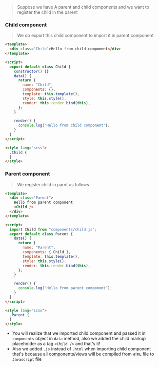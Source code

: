 > Suppose we have A parent and child components and we want to register the child in the parent

### Child component
> We do export this child component to import it in parent component
```html
<template>
  <div class="Child">Hello from child component</div>
</template>

<script>
  export default class Child {
    constructor() {}
    data() {
      return {
        name: "Child",
        components: {},
        template: this.template(),
        style: this.style(),
        render: this.render.bind(this),
      };
    }

    render() {
      console.log("Hello from child component");
    }
  }
</script>

<style lang="scss">
  .Child {
  }
</style>
```

### Parent component
> We register child in parnt as follows

```html
<template>
  <div class="Parent">
    Hello from parent component
    <Child />
  </div>
</template>

<script>
  import Child from "components/child.js";
  export default class Parent {
    data() {
      return {
        name: "Parent",
        components: { Child },
        template: this.template(),
        style: this.style(),
        render: this.render.bind(this),
      };
    }

    render() {
      console.log("Hello from parent component");
    }
  }
</script>

<style lang="scss">
  .Parent {
  }
</style>
```
* You will realize that we imported child component and passed it in `components` object in `data` method, also we added the child markup placeholder as a tag `<Child />` and that's it!
* Also we added `.js` instead of `.html` when importing child component that's because all components/views will be compiled from `HTML` file to `Javascript` file 